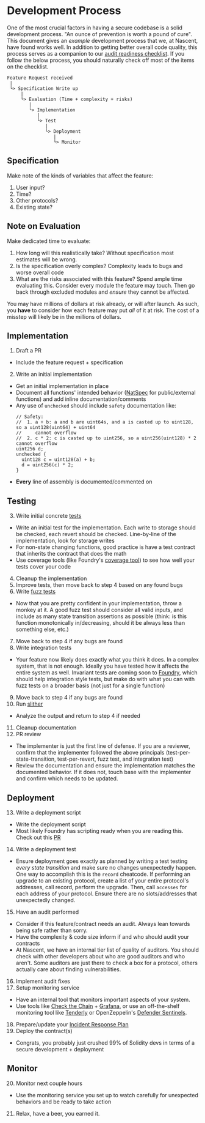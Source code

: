 # Development Process
One of the most crucial factors in having a secure codebase is a solid development process. "An ounce of prevention is worth a pound of cure". This document gives an *example* development process that we, at Nascent, have found works well. In addition to getting better overall code quality, this process serves as a companion to our [audit readiness checklist](https://github.com/nascentxyz/nascent-security/blob/main/audit-readiness-checklist.md). If you follow the below process, you should naturally check off most of the items on the checklist.

```
Feature Request received
 |
 └> Specification Write up
     |
     └> Evaluation (Time + complexity + risks)
        |
        └> Implementation
           |
           └> Test
              |
              └> Deployment
                 |
                 └> Monitor
```
## Specification
Make note of the kinds of variables that affect the feature:
1. User input?
2. Time?
3. Other protocols?
4. Existing state?

## Note on Evaluation
Make dedicated time to evaluate:
1. How long will this realistically take? Without specification most estimates will be wrong.
2. Is the specification overly complex? Complexity leads to bugs and worse overall code
3. What are the risks associated with this feature? Spend ample time evaluating this. Consider every module the feature may touch. Then go back through excluded modules and *ensure* they cannot be affected.

You may have millions of dollars at risk already, or will after launch. As such, you **have** to consider how each feature may put *all* of it at risk. The cost of a misstep will likely be in the millions of dollars.
## Implementation
1. Draft a PR
  - Include the feature request + specification
2. Write an initial implementation
  - Get an initial implementation in place
  - Document all functions' intended behavior ([NatSpec](https://docs.soliditylang.org/en/develop/natspec-format.html) for public/external functions) and add inline documentation/comments
  - Any use of `unchecked` should include `safety` documentation like:
    ```solidity
    // Safety:
    //  1. a + b: a and b are uint64s, and a is casted up to uint128, so a uint128(uint64) + uint64
    //     cannot overflow
    //  2. c * 2: c is casted up to uint256, so a uint256(uint128) * 2 cannot overflow
    uint256 d;
    unchecked {
      uint128 c = uint128(a) + b;
      d = uint256(c) * 2;
    }
    ```
  - **Every** line of assembly is documented/commented on

## Testing

3. Write initial concrete [tests](https://book.getfoundry.sh/forge/tests.html)
  - Write an initial test for the implementation. Each write to storage should be checked, each revert should be checked. Line-by-line of the implementation, look for storage writes
  - For non-state changing functions, good practice is have a test contract that inherits the contract that does the math
  - Use coverage tools (like Foundry's [coverage tool](https://github.com/foundry-rs/foundry/pull/1576)) to see how well your tests cover your code
4. Cleanup the implementation
5. Improve tests, then move back to step 4 based on any found bugs
6. Write [fuzz tests](https://book.getfoundry.sh/forge/fuzz-testing.html)
  - Now that you are pretty confident in your implementation, throw a monkey at it. A good fuzz test should consider all valid inputs, and include as many state transition assertions as possible (think: is this function monotonically in/decreasing, should it be always less than something else,  etc.)
7. Move back to step 4 if any bugs are found
8. Write integration tests
  - Your feature now likely does exactly what you think it does. In a complex system, that is not enough. Ideally you have tested how it affects the entire system as well. Invariant tests are coming soon to [Foundry](https://github.com/foundry-rs/foundry), which should help integration style tests, but make do with what you can with fuzz tests on a broader basis (not just for a single function)
9. Move back to step 4 if any bugs are found
10. Run [slither](https://github.com/crytic/slither)
  - Analyze the output and return to step 4 if needed
11. Cleanup documentation
12. PR review
  - The implementer is just the first line of defense. If you are a reviewer, confirm that the implementer followed the above principals (test-per-state-transition, test-per-revert, fuzz test, and integration test)
  - Review the documentation and ensure the implementation matches the documented behavior. If it does not, touch base with the implementer and confirm which needs to be updated.

## Deployment
13. Write a deployment script
  - Write the deployment script
  - Most likely Foundry has scripting ready when you are reading this. Check out this [PR](https://github.com/foundry-rs/foundry/pull/1208)
14. Write a deployment test
  - Ensure deployment goes exactly as planned by writing a test testing *every state transition* and make sure no changes unexpectedly happen. One way to accomplish this is the `record` cheatcode. If performing an upgrade to an existing protocol, create a list of your entire protocol's addresses, call record, perform the upgrade. Then, call `accesses` for each address of your protocol. Ensure there are no slots/addresses that unexpectedly changed.
15. Have an audit performed
  - Consider if this feature/contract needs an audit. Always lean towards being safe rather than sorry.
  - Have the complexity & code size inform if and who should audit your contracts
  - At Nascent, we have an internal tier list of quality of auditors. You should check with other developers about who are good auditors and who aren't. Some auditors are just there to check a box for a protocol, others actually care about finding vulnerabilities.
16. Implement audit fixes
17. Setup monitoring service
  - Have an internal tool that monitors important aspects of your system.
  - Use tools like [Check the Chain](https://github.com/fei-protocol/checkthechain) + [Grafana](https://grafana.com/), or use an off-the-shelf monitoring tool like [Tenderly](https://tenderly.co/alerting) or OpenZeppelin's [Defender Sentinels](https://www.openzeppelin.com/defender).
18. Prepare/update your [Incident Response Plan](https://github.com/nascentxyz/simple-security-toolkit/incident-response-plan-template.md)
19. Deploy the contract(s)
  - Congrats, you probably just crushed 99% of Solidity devs in terms of a secure development + deployment

## Monitor
20. Monitor next couple hours
  - Use the monitoring service you set up to watch carefully for unexpected behaviors and be ready to take action
21. Relax, have a beer, you earned it.
